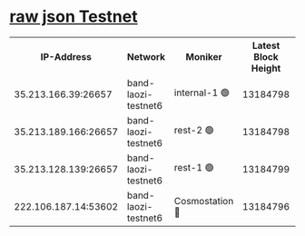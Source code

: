 
[raw json Testnet](https://rpc-check.bandt.stavr.tech/bandt/rpcbandt_result.json)
=

<table><tr><th>IP-Address</th><th>Network</th><th>Moniker</th><th>Latest Block Height</th><th>Earliest Block Height</th><th>Catching Up</th><th>Voting Power</th><th>Scan Time</th></tr><tr><td>35.213.166.39:26657</td><td>band-laozi-testnet6</td><td>internal-1 🟢</td><td>13184798</td><td>13084798</td><td>False</td><td>0</td><td>2023-11-23T10:41:27.877082177UTC</td></tr><tr><td>35.213.189.166:26657</td><td>band-laozi-testnet6</td><td>rest-2 🟢</td><td>13184798</td><td>13084798</td><td>False</td><td>0</td><td>2023-11-23T10:41:29.078215737UTC</td></tr><tr><td>35.213.128.139:26657</td><td>band-laozi-testnet6</td><td>rest-1 🟢</td><td>13184799</td><td>13084799</td><td>False</td><td>0</td><td>2023-11-23T10:41:32.347208027UTC</td></tr><tr><td>222.106.187.14:53602</td><td>band-laozi-testnet6</td><td>Cosmostation 🔴</td><td>13184796</td><td>13177501</td><td>False</td><td>2203223</td><td>2023-11-23T10:41:24.605388321UTC</td></tr></table>
